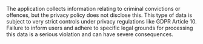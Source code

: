 The application collects information relating to criminal convictions or offences, but the privacy policy does not disclose this. This type of data is subject to very strict controls under privacy regulations like GDPR Article 10. Failure to inform users and adhere to specific legal grounds for processing this data is a serious violation and can have severe consequences.